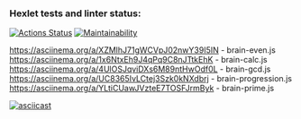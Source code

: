 ### Hexlet tests and linter status:
[![Actions Status](https://github.com/oleg3854/frontend-project-44/actions/workflows/hexlet-check.yml/badge.svg)](https://github.com/oleg3854/frontend-project-44/actions)
[![Maintainability](https://api.codeclimate.com/v1/badges/625b498491e245af97a5/maintainability)](https://codeclimate.com/github/oleg3854/frontend-project-44/maintainability)

https://asciinema.org/a/XZMlhJ71gWCVpJ02nwY39I5IN - brain-even.js
https://asciinema.org/a/1x6NtxEh9J4qPq9C8nJTtkEhK - brain-calc.js
https://asciinema.org/a/4UlOSJqviDXs6M89ntHwOdf0L - brain-gcd.js
https://asciinema.org/a/UC8365IvLCtej3Szk0kNXdbrj - brain-progression.js
https://asciinema.org/a/YLtiCUawJVzteE7TOSFJrmByk - brain-prime.js

[![asciicast](https://asciinema.org/a/bJMOlPe5F4mFLY0Rl6fiJSOp3.svg)](https://asciinema.org/a/XZMlhJ71gWCVpJ02nwY39I5IN )